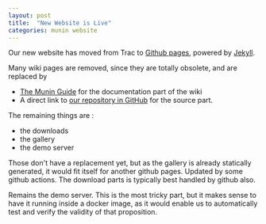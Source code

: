 ```yaml
---
layout: post
title:  "New Website is Live"
categories: munin website
---
```

Our new website has moved from Trac to [Github pages](https://docs.github.com/en/pages/setting-up-a-github-pages-site-with-jekyll), 
powered by [Jekyll](https://jekyllrb.com). 

Many wiki pages are removed, since they are totally obsolete, and are replaced by 

* [The Munin Guide](http://guide.munin-monitoring.org) for the documentation part of the wiki
* A direct link to [our repository in GitHub](https://github.com/munin-monitoring/munin) for the source part.

The remaining things are :
* the downloads
* the gallery
* the demo server

Those don't have a replacement yet, but as the gallery is already statically generated, it would fit itself for another github pages.
Updated by some github actions. The download parts is typically best handled by github also.

Remains the demo server. This is the most tricky part, but it makes sense to have it running inside a docker image,
as it would enable us to automatically test and verify the validity of that proposition.
